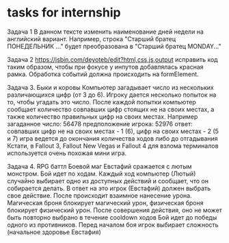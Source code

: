 # tasks for internship
Задача 1
В данном тексте изменить наименование дней недели на английский вариант. 
Например, строка "Старший братец ПОНЕДЕЛЬНИК ..." будет преобразована в "Старший братец MONDAY..."

Задача 2
https://jsbin.com/deyoteb/edit?html,css,js,output
исправить код таким образом, чтобы при фокусе у инпутов добавлялась красная рамка. Обработка событий должна происходить на formElement.

Задача 3. Быки и коровы
Компьютер загадывает число из нескольких различающихся цифр (от 3 до 6). Игроку дается несколько попыток на то, чтобы угадать это число.
После каждой попытки компьютер сообщает количество совпавших цифр стоящих не на своих местах, а также количество правильных цифр на своих местах.
Например загаданное число: 56478 предположение игрока: 52976
ответ: совпавших цифр не на своих местах - 1 (6), цифр на своих местах - 2 (5 и 7)
игра ведется до окончания количества ходов либо до отгадывания
Кстати, в Fallout 3, Fallout New Vegas и Fallout 4 для взлома терминалов используется очень похожая мини игра.

Задача 4. RPG баттл
Боевой маг Евстафий сражается с лютым монстром. 
Бой идет по ходам. Каждый ход компьютер (Лютый) случайно выбирает одно из доступных действий и сообщает, что он собирается делать. 
В ответ на это игрок (Евстафий) должен выбрать свое действие.
После происходит взаимное нанесение урона. Магическая броня блокирует магический урон, физическая броня блокирует физический урон.
После совершения действия, оно не может быть повторно выбрано в течение cooldown ходов
Бой идет до победы одного из противников.
Перед началом боя игрок выбирает сложность (начальное здоровье Евстафия)
